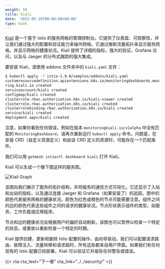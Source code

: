 ```yaml
---
weight: 50
title: Kiali
date: '2022-05-18T00:00:00+08:00'
type: book
---
```


[Kiali](https://www.kiali.io/) 是一个基于 Istio 的服务网格的管理控制台。它提供了仪表盘、可观察性，并让我们通过强大的配置和验证能力来操作网格。它通过推断流量拓扑来显示服务网格，并显示网格的健康状况。Kiali 提供了详细的指标，强大的验证，Grafana 访问，以及与 Jaeger 的分布式跟踪的强大集成。

要安装 Kiali，请使用 addons 文件夹中的 `kiali.yaml` 文件：

```sh
$ kubectl apply -f istio-1.9.0/samples/addons/kiali.yaml
customresourcedefinition.apiextensions.k8s.io/monitoringdashboards.monito
ring.kiali.io created
serviceaccount/kiali created
configmap/kiali created
clusterrole.rbac.authorization.k8s.io/kiali-viewer created
clusterrole.rbac.authorization.k8s.io/kiali created
clusterrolebinding.rbac.authorization.k8s.io/kiali created
service/kiali created
deployment.apps/kiali created
```

注意，如果你看到任何错误，例如在版本 `monitoringkiali.io/v1alpha` 中没有匹配的 `MonitoringDashboard`，请再次重新运行 `kubectl apply` 命令。问题是，在安装 CRD（自定义资源定义）和由该 CRD 定义的资源时，可能存在一个匹配条件。

我们可以用 `getmesh istioctl dashboard kiali` 打开 Kiali。

Kiali 可以生成一个像下图这样的服务图。

![Kiali Graph](../../images/008i3skNly1gsy0z4tsg2j60u010s76d02.jpg "Kiali 界面")

该图向我们展示了服务的拓扑结构，并将服务的通信方式可视化。它还显示了入站和出站的指标，以及通过连接 Jaeger 和 Grafana（如果安装了）的追踪。图中的颜色代表服务网格的健康状况。颜色为红色或橙色的节点可能需要注意。组件之间的边的颜色代表这些组件之间的请求的健康状况。节点形状表示组件的类型，如服务、工作负载或应用程序。

节点和边的健康状况会根据用户的偏好自动刷新。该图也可以暂停以检查一个特定的状态，或重放以重新检查一个特定的时期。

Kiali 提供创建、更新和删除 Istio 配置的操作，由向导驱动。我们可以配置请求路由、故障注入、流量转移和请求超时，所有这些都来自用户界面。如果我们有任何现有的 Istio 配置已经部署，Kiali 可以验证它并报告任何警告或错误。

{{< cta cta_text="下一章" cta_link="../../security/" >}}